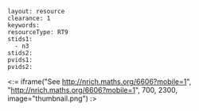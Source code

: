 ````
layout: resource
clearance: 1
keywords:
resourceType: RT9
stids1: 
  - n3
stids2:
pvids1:
pvids2:

````

<:= iframe("See http://nrich.maths.org/6606?mobile=1", "http://nrich.maths.org/6606?mobile=1", 700, 2300, image="thumbnail.png") :>



